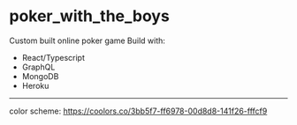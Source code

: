 # poker_with_the_boys

Custom built online poker game
Build with: 
 - React/Typescript 
 - GraphQL 
 - MongoDB
 - Heroku 

------
color scheme: https://coolors.co/3bb5f7-ff6978-00d8d8-141f26-fffcf9

